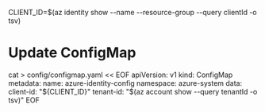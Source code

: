 CLIENT_ID=$(az identity show --name <identity-name> --resource-group <rg-name> --query clientId -o tsv)

# Update ConfigMap
cat > config/configmap.yaml << EOF
apiVersion: v1
kind: ConfigMap
metadata:
  name: azure-identity-config
  namespace: azure-system
data:
  client-id: "${CLIENT_ID}"
  tenant-id: "$(az account show --query tenantId -o tsv)"
EOF